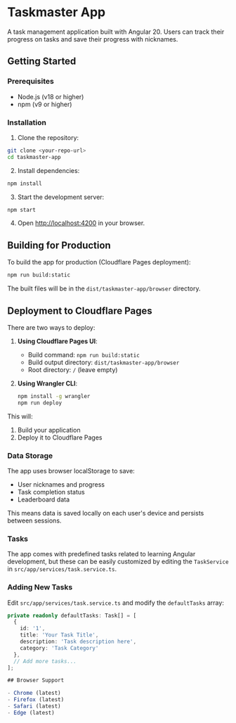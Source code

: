 # Taskmaster App

A task management application built with Angular 20. Users can track their progress on tasks and save their progress with nicknames.

## Getting Started

### Prerequisites

- Node.js (v18 or higher)
- npm (v9 or higher)

### Installation

1. Clone the repository:
```bash
git clone <your-repo-url>
cd taskmaster-app
```

2. Install dependencies:
```bash
npm install
```

3. Start the development server:
```bash
npm start
```

4. Open [http://localhost:4200](http://localhost:4200) in your browser.

## Building for Production

To build the app for production (Cloudflare Pages deployment):

```bash
npm run build:static
```

The built files will be in the `dist/taskmaster-app/browser` directory.

## Deployment to Cloudflare Pages

There are two ways to deploy:

1. **Using Cloudflare Pages UI**:
   - Build command: `npm run build:static`
   - Build output directory: `dist/taskmaster-app/browser`
   - Root directory: `/` (leave empty)

2. **Using Wrangler CLI**:
   ```bash
   npm install -g wrangler
   npm run deploy
   ```

This will:
1. Build your application
2. Deploy it to Cloudflare Pages

### Data Storage

The app uses browser localStorage to save:
- User nicknames and progress
- Task completion status
- Leaderboard data

This means data is saved locally on each user's device and persists between sessions.

### Tasks

The app comes with predefined tasks related to learning Angular development, but these can be easily customized by editing the `TaskService` in `src/app/services/task.service.ts`.

### Adding New Tasks

Edit `src/app/services/task.service.ts` and modify the `defaultTasks` array:

```typescript
private readonly defaultTasks: Task[] = [
  {
    id: '1',
    title: 'Your Task Title',
    description: 'Task description here',
    category: 'Task Category'
  },
  // Add more tasks...
];

## Browser Support

- Chrome (latest)
- Firefox (latest)
- Safari (latest)
- Edge (latest)